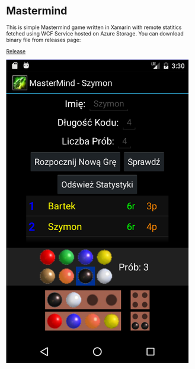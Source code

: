 # Mastermind
This is simple Mastermind game written in Xamarin with remote statitics fetched using WCF Service hosted on Azure Storage. You can download binary file from releases page:

[Release](https://github.com/rvnlord/Mastermind/releases)

![MainActivity](/Images/2017-12-15_163039.png?raw=true "Main Activity")
